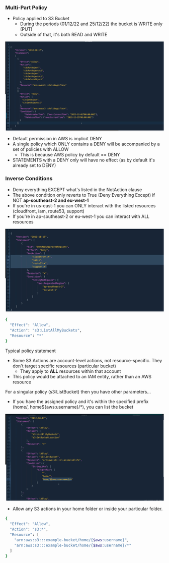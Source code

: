 ### Multi-Part Policy

* Policy applied to S3 Bucket
  * During the periods (01/12/22 and 25/12/22) the bucket is WRITE only (PUT)
  * Outside of that, it's both READ and WRITE

<img src="./images/christmas-policy.jpg"/>

* Default permission in AWS is implicit DENY
* A single policy which ONLY contains a DENY will be accompanied by a set of policies with ALLOW
  * This is because AWS policy by default == DENY
* STATEMENTS with a DENY only will have no effect (as by default it's already set to DENY)

### Inverse Conditions

* Deny everything EXCEPT what's listed in the NotAction clause
* The above condition only reverts to True (Deny Everything Except) if NOT **ap-southeast-2 and eu-west-1** 
* If you're in us-east-1 you can ONLY interact with the listed resources  (cloudfront, iam, route53, support)
* If you're in ap-southeast-2 or eu-west-1 you can interact with ALL resources

<img src="./images/NotAction.jpg"/>


```bash
{
  "Effect": "Allow",
  "Action": "s3:ListAllMyBuckets",
  "Resource": "*"
}
```
Typical policy statement
* Some S3 Actions are account-level actions, not resource-specific. They don't target specific resources (particular bucket)
  * They apply to **ALL** resources within that account 
* This policy would be attached to an IAM entity, rather than an AWS resource 

For a singular policy (s3:ListBucket) then you have other parameters...
* If you have the assigned policy and it's within the specified prefix (home/, home${aws:username}/*), you can list the bucket

<img src="./images/s3-bucket.jpg"/>

* Allow any S3 actions in your home folder or inside your particular folder.

```bash
{
  "Effect": "Allow",
  "Action": "s3:*",
  "Resource": [
    "arn:aws:s3:::example-bucket/home/{$aws:username}",
    "arn:aws:s3:::example-bucket/home/{$aws:username}/*"
  ]
}
```